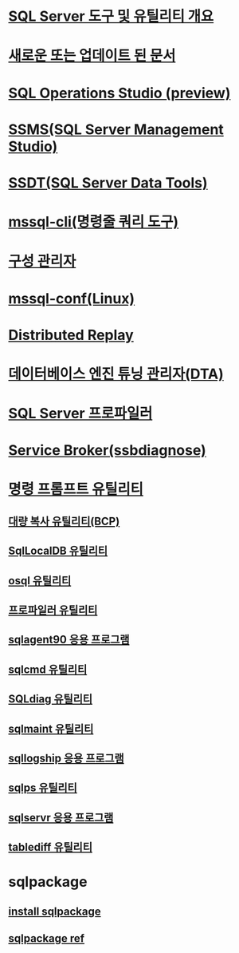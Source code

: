 
# [SQL Server 도구 및 유틸리티 개요](../tools/overview-sql-tools.md)
# [새로운 또는 업데이트 된 문서](new-updated-tools.md)

# [SQL Operations Studio (preview)](../sql-operations-studio/what-is.md)

# [SSMS(SQL Server Management Studio)](../ssms/download-sql-server-management-studio-ssms.md)

# [SSDT(SQL Server Data Tools)](../ssdt/download-sql-server-data-tools-ssdt.md)

# [mssql-cli(명령줄 쿼리 도구)](mssql-cli.md)

# [구성 관리자](../tools/configuration-manager/sql-server-configuration-manager-help.md)
# [mssql-conf(Linux)](../linux/sql-server-linux-configure-mssql-conf.md)
# [Distributed Replay](../tools/distributed-replay/install-distributed-replay-overview.md)
# [데이터베이스 엔진 튜닝 관리자(DTA)](../tools/dta/dta-utility.md)
# [SQL Server 프로파일러](../tools/sql-server-profiler/sql-server-profiler.md)
# [Service Broker(ssbdiagnose)](../tools/ssbdiagnose/ssbdiagnose-utility-service-broker.md)

# [명령 프롬프트 유틸리티](command-prompt-utility-reference-database-engine.md)  
## [대량 복사 유틸리티(BCP)](bcp-utility.md)  
## [SqlLocalDB 유틸리티](sqllocaldb-utility.md)  
## [osql 유틸리티](osql-utility.md)  
## [프로파일러 유틸리티](profiler-utility.md)  
## [sqlagent90 응용 프로그램](sqlagent90-application.md)  
## [sqlcmd 유틸리티](sqlcmd-utility.md)  
## [SQLdiag 유틸리티](sqldiag-utility.md)  
## [sqlmaint 유틸리티](sqlmaint-utility.md)  
## [sqllogship 응용 프로그램](sqllogship-application.md)  
## [sqlps 유틸리티](sqlps-utility.md)  
## [sqlservr 응용 프로그램](sqlservr-application.md)  
## [tablediff 유틸리티](tablediff-utility.md)

# sqlpackage
## [install sqlpackage](sqlpackage-download.md)
## [sqlpackage ref](sqlpackage.md)